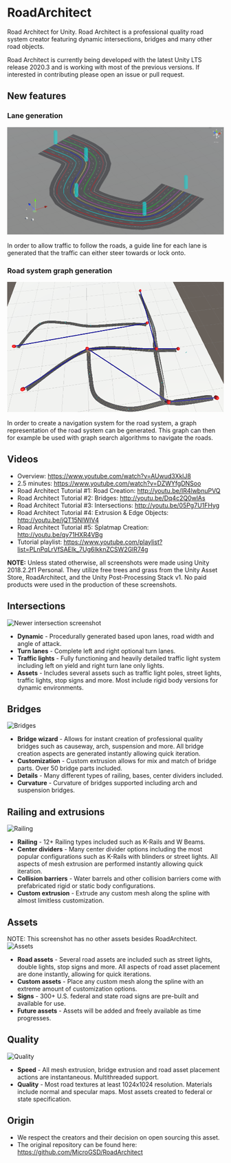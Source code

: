# RoadArchitect
Road Architect for Unity. Road Architect is a professional quality road system creator featuring dynamic intersections, bridges and many other road objects.

Road Architect is currently being developed with the latest Unity LTS release 2020.3 and is working with most of the previous versions. If interested in contributing please open an issue or pull request.

## New features
### Lane generation
![Lane generation](ManualImages/TrafficSimulator/LaneGuideLineGeneration.png)

In order to allow traffic to follow the roads, a guide line for each lane is generated that the traffic can either steer towards or lock onto.

### Road system graph generation
![Road system graph generation](ManualImages/TrafficSimulator/RoadSystemGraph.png)

In order to create a navigation system for the road system, a graph representation of the road system can be generated. This graph can then for example be used with graph search algorithms to navigate the roads.

## Videos
- Overview: https://www.youtube.com/watch?v=AUwud3XklJ8
- 2.5 minutes: https://www.youtube.com/watch?v=DZWYfgDNSoo
- Road Architect Tutorial #1: Road Creation: http://youtu.be/IR4lwbnuPVQ
- Road Architect Tutorial #2: Bridges: http://youtu.be/Dq4c2Q0wlAs
- Road Architect Tutorial #3: Intersections: http://youtu.be/05Pg7U1FHyg
- Road Architect Tutorial #4: Extrusion & Edge Objects: http://youtu.be/jQT15NlWIV4
- Road Architect Tutorial #5: Splatmap Creation: http://youtu.be/qy71HXR4VBg
- Tutorial playlist: https://www.youtube.com/playlist?list=PLnPqLrVfSAEIk_7Ug6IkknZCSW2GlR74g

**NOTE:** Unless stated otherwise, all screenshots were made using Unity 2018.2.2f1 Personal. They utilize free trees and grass from the Unity Asset Store, RoadArchitect, and the Unity Post-Processing Stack v1. No paid products were used in the production of these screenshots.

## Intersections
![Newer intersection screenshot](ManualImages/Extra/newscreenshot1.PNG)
- **Dynamic** - Procedurally generated based upon lanes, road width and angle of attack.
- **Turn lanes** - Complete left and right optional turn lanes.
- **Traffic lights** - Fully functioning and heavily detailed traffic light system including left on yield and right turn lane only lights.
- **Assets** - Includes several assets such as traffic light poles, street lights, traffic lights, stop signs and more. Most include rigid body versions for dynamic environments.

## Bridges
![Bridges](ManualImages/Extra/arch_bridge.PNG)
- **Bridge wizard** - Allows for instant creation of professional quality bridges such as causeway, arch, suspension and more. All bridge creation aspects are generated instantly allowing quick iteration.
- **Customization** - Custom extrusion allows for mix and match of bridge parts. Over 50 bridge parts included.
- **Details** - Many different types of railing, bases, center dividers included.
- **Curvature** - Curvature of bridges supported including arch and suspension bridges.

## Railing and extrusions
![Railing](ManualImages/Extra/wbeam.PNG)
- **Railing** - 12+ Railing types included such as K-Rails and W Beams.
- **Center dividers** - Many center divider options including the most popular configurations such as K-Rails with blinders or street lights. All aspects of mesh extrusion are performed instantly allowing quick iteration.
- **Collision barriers** - Water barrels and other collision barriers come with prefabricated rigid or static body configurations.
- **Custom extrusion** - Extrude any custom mesh along the spline with almost limitless customization.

## Assets
NOTE: This screenshot has no other assets besides RoadArchitect.
![Assets](ManualImages/Extra/SS3-640.jpg)
- **Road assets** - Several road assets are included such as street lights, double lights, stop signs and more. All aspects of road asset placement are done instantly, allowing for quick iterations.
- **Custom assets** - Place any custom mesh along the spline with an extreme amount of customization options.
- **Signs** - 300+ U.S. federal and state road signs are pre-built and available for use.
- **Future assets** - Assets will be added and freely available as time progresses.

## Quality
![Quality](ManualImages/Extra/quality_road.PNG)
- **Speed** - All mesh extrusion, bridge extrusion and road asset placement actions are instantaneous. Multithreaded support.
- **Quality** - Most road textures at least 1024x1024 resolution. Materials include normal and specular maps. Most assets created to federal or state specification.

## Origin
- We respect the creators and their decision on open sourcing this asset.
- The original repository can be found here: https://github.com/MicroGSD/RoadArchitect
